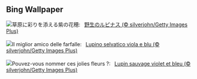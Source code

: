 ## Bing Wallpaper
![](https://www.bing.com/th?id=OHR.WildLupine_JA-JP8182170206_UHD.jpg&w=1000)草原に彩りを添える紫の花穂:&nbsp;&ensp;[野生のルピナス (© silverjohn/Getty Images Plus)](https://www.bing.com/th?id=OHR.WildLupine_JA-JP8182170206_UHD.jpg)
<br><br/>
![](https://www.bing.com/th?id=OHR.WildLupine_IT-IT7783064723_UHD.jpg&w=1000)Il miglior amico delle farfalle:&nbsp;&ensp;[Lupino selvatico viola e blu (© silverjohn/Getty Images Plus)](https://www.bing.com/th?id=OHR.WildLupine_IT-IT7783064723_UHD.jpg)
<br><br/>
![](https://www.bing.com/th?id=OHR.WildLupine_FR-FR0066475130_UHD.jpg&w=1000)Pouvez-vous nommer ces jolies fleurs ?:&nbsp;&ensp;[Lupin sauvage violet et bleu (© silverjohn/Getty Images Plus)](https://www.bing.com/th?id=OHR.WildLupine_FR-FR0066475130_UHD.jpg)
<br><br/>
